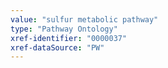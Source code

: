 ```yaml
---
value: "sulfur metabolic pathway"
type: "Pathway Ontology"
xref-identifier: "0000037"
xref-dataSource: "PW"
---
```

